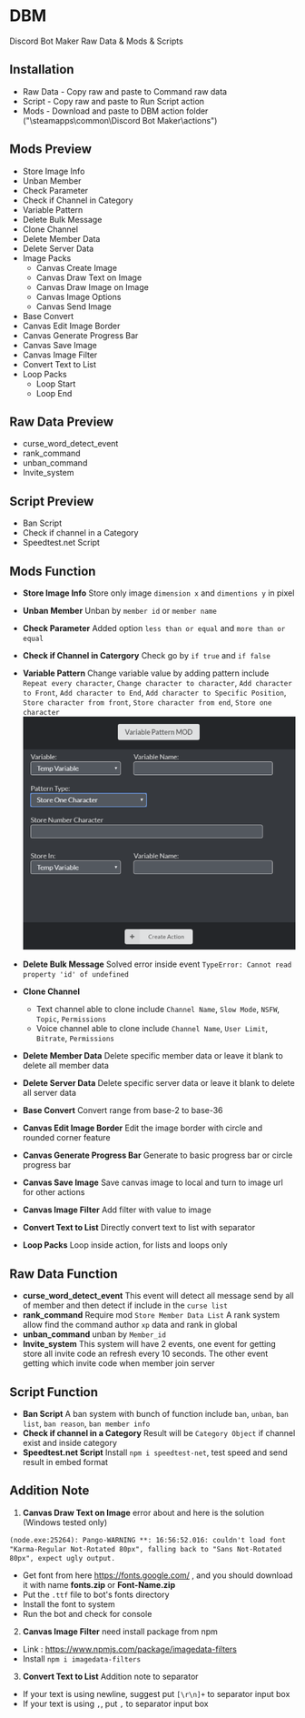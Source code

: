 # DBM
Discord Bot Maker Raw Data & Mods & Scripts

## Installation
- Raw Data - Copy raw and paste to Command raw data
- Script - Copy raw and paste to Run Script action
- Mods - Download and paste to DBM action folder ("\steamapps\common\Discord Bot Maker\actions")

## Mods Preview
- Store Image Info
- Unban Member
- Check Parameter
- Check if Channel in Category
- Variable Pattern
- Delete Bulk Message
- Clone Channel
- Delete Member Data
- Delete Server Data
- Image Packs
  - Canvas Create Image
  - Canvas Draw Text on Image
  - Canvas Draw Image on Image
  - Canvas Image Options
  - Canvas Send Image
- Base Convert
- Canvas Edit Image Border
- Canvas Generate Progress Bar
- Canvas Save Image
- Canvas Image Filter
- Convert Text to List
- Loop Packs
  - Loop Start
  - Loop End

## Raw Data Preview
- curse_word_detect_event
- rank_command
- unban_command
- Invite_system

## Script Preview
- Ban Script
- Check if channel in a Category
- Speedtest.net Script

## Mods Function
- **Store Image Info** Store only image `dimension x` and `dimentions y` in pixel
- **Unban Member** Unban by `member id` or `member name`
- **Check Parameter** Added option `less than or equal` and `more than or equal`

- **Check if Channel in Catergory** Check go by `if true` and `if false`

- **Variable Pattern**  Change variable value by adding pattern include `Repeat every character`, `Change character to character`, `Add character to Front`, `Add character to End`, `Add character to Specific Position`, `Store character from front`, `Store character from end`, `Store one character`
![Varaible Pattern](src/variable_pattern.png)
- **Delete Bulk Message** Solved error inside event `TypeError: Cannot read property 'id' of undefined`
- **Clone Channel**
  - Text channel able to clone include `Channel Name`, `Slow Mode`, `NSFW`, `Topic`, `Permissions`
  - Voice channel able to clone include `Channel Name`, `User Limit`, `Bitrate`, `Permissions`
- **Delete Member Data** Delete specific member data or leave it blank to delete all member data
- **Delete Server Data** Delete specific server data or leave it blank to delete all server data
- **Base Convert** Convert range from base-2 to base-36
- **Canvas Edit Image Border** Edit the image border with circle and rounded corner feature
- **Canvas Generate Progress Bar** Generate to basic progress bar or circle progress bar
- **Canvas Save Image** Save canvas image to local and turn to image url for other actions
- **Canvas Image Filter** Add filter with value to image
- **Convert Text to List** Directly convert text to list with separator
- **Loop Packs** Loop inside action, for lists and loops only
## Raw Data Function
- **curse_word_detect_event** This event will detect all message send by all of member and then detect if include in the `curse list`
- **rank_command** Require mod `Store Member Data List` A rank system allow find the command author `xp` data and rank in global
- **unban_command** unban by `Member_id`
- **Invite_system** This system will have 2 events, one event for getting store all invite code an refresh every 10 seconds. The other event getting which invite code when member join server

## Script Function
- **Ban Script** A ban system with bunch of function include `ban`, `unban`, `ban list`, `ban reason`, `ban member info`
- **Check if channel in a Category** Result will be `Category Object` if channel exist and inside category
- **Speedtest.net Script** Install `npm i speedtest-net`, test speed and send result in embed format

## Addition Note
1. **Canvas Draw Text on Image** error about and here is the solution (Windows tested only)
```
(node.exe:25264): Pango-WARNING **: 16:56:52.016: couldn't load font "Karma-Regular Not-Rotated 80px", falling back to "Sans Not-Rotated 80px", expect ugly output.
```
- Get font from here https://fonts.google.com/ , and you should download it with name **fonts.zip** or **Font-Name.zip**
- Put the `.ttf` file to bot's fonts directory
- Install the font to system
- Run the bot and check for console

2. **Canvas Image Filter** need install package from npm
- Link : https://www.npmjs.com/package/imagedata-filters
- Install `npm i imagedata-filters`

3. **Convert Text to List** Addition note to separator
- If your text is using newline, suggest put `[\r\n]+` to separator input box
- If your text is using `,`, put `,` to separator input box
